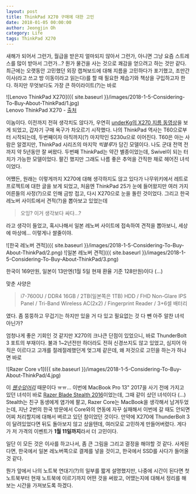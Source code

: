 ```yaml
---
layout: post
title: ThinkPad X270 구매에 대한 고민
date: 2018-01-05 00:00:00
author: Jeongjin Oh
category: Life
tags: ThinkPad X270
---
```


새해가 되어서 그런가, 월급을 받은지 얼마되지 않아서 그런가, 아니면 그냥 요즘 스트레스를 많이 받아서 그런가...? 뭔가 물건을 사는 것으로 쾌감을 얻으려고 하는 것만 같다. 최근에는 오랫동안 고민했던 외장 캡쳐보드에 대해 지름을 고민하다가 포기했고, 조만간 이사(라고 쓰고 방 이동이라고 읽는다)를 할 때 필요한 제습기와 책상을 구입하고자 한다. 하지만 무엇보다도 가장 큰 하이라이트(?)는 바로

![Lenovo ThinkPad X270]({{ site.baseurl }}/images/2018-1-5-Considering-To-Buy-About-ThinkPad/1.jpg)  
Lenovo ThinkPad X270 - [출처](https://www.laptopmag.com/reviews/laptops/lenovo-thinkpad-x270)

이놈이다. 이전까지 전혀 생각치도 않다가, 우연히 [underKg의 X270 지름 동영상](https://www.youtube.com/watch?v=bKiEt40nysI)을 보게 되었고, 갑자기 구매 욕구가 차오르기 시작했다. 나의 ThinkPad 역사는 T60으로부터 시작되는데, 두번째이자 아직까지(?) 마지막인 S230u으로 이어진다. T60은 아는 사람은 알겠지만, ThinkPad 시리즈의 마지막 *빅블루*가 담긴 모델이다. 나도 군대 전역 전까지 약 5년동안 잘 써왔다. 두번째 ThinkPad는 약간 별종이었는데, Swivel이 되는 터치가 가능한 모델이었다. 팔긴 했지만 그래도 나름 좋은 추억을 간직한 채로 헤어진 녀석이었다.

어쨌든, 원래는 이렇게까지 X270에 대해 생각하지도 않고 있다가 나무위키에서 레트로 프로젝트에 대한 글을 보게 되었고, 처음엔 ThinkPad 25가 눈에 들어왔지만 여러 가지 어른들의 사정(?)으로 인해 금방 접고, 다시 X270으로 눈을 돌린 것이었다. 그리고 한국 레노버 사이트에서 견적(?)을 뽑아보고 있었는데 

> 오잉? 이거 생각보다 싸다...?

라고 생각이 들었고, 혹시나해서 일본 레노버 사이트에 접속하여 견적을 뽑아보니, 세상에 마상에... 이렇게나 쌀줄이야.

![한국 레노버 견적]({{ site.baseurl }}/images/2018-1-5-Considering-To-Buy-About-ThinkPad/2.png) ![일본 레노버 견적]({{ site.baseurl }}/images/2018-1-5-Considering-To-Buy-About-ThinkPad/3.png)

한국이 169만원, 일본이 13만엔(1월 5일 현재 환율 기준 128만원)이다 (...)

맞춘 사양은

> i7-7600U / DDR4 16GB / 2TB(일본쪽은 1TB) HDD / FHD Non-Glare IPS Panel / Tri-Band Wireless AC(2x2) / Fingerprint Reader / 3+6셀 배터리

였다. 좀 뚱뚱하고 무겁기는 하지만 있을 거 다 있고 필요없는 것 다 뺀 아주 알찬 녀석 아닌가?

엄청나게 좋은 기회인 것 같지만 X270의 크나큰 단점이 있었으니, 바로 ThunderBolt 3 포트의 부재이다. 불과 1~2년전만 하더라도 전혀 신경쓰지도 않고 있었고, 심지어 아직은 이르다고 고개를 절레절레했던게 엊그제 같은데, 왜 저것으로 고민을 하는가 하냐면 바로

![Razer Core v1]({{ site.baseurl }}/images/2018-1-5-Considering-To-Buy-About-ThinkPad/4.jpg)

이 *[웬수덩어리](http://onsemy.tistory.com/1126)* 때문이다 ㅠㅠ... 이번에 MacBook Pro 13" 2017을 사기 전에 가지고 있던 녀석이 바로 [Razer Blade Stealth 2016](http://onsemy.tistory.com/1126)이었는데, 그때 같이 샀던 녀석이다 (...) Stealth는 친구 동생에게 염가에 팔고, Razer Core는 MacBook을 생각해서 남겨두었는데, 지난 2번의 한국 방문에서 Core와의 연동에 자꾸 실패해서 이번에 갈 때도 안되면 어찌 처리할지에 대해서 벼르고 있던 참이었던 것이다. 만약에 X270에 ThunderBolt 3이 달려있었다면 뒤도 돌아보지 않고 샀을텐데, 여러모로 고민하게 만들어버렸다. 게다가 저 가격의 이벤트가 **1월 11일까지**라서 더 고민이다.

일단 이 모든 것은 이사를 하고나서, 좀 큰 그림을 그리고 결정을 해야할 것 같다. 사게된다면, 한국에서 일본 레노버쪽으로 결제를 넣을 것이고, 한국에서 SSD를 사다가 들어올 것 같다.

뭔가 앞에서 나의 노트북 연대기(?)의 일부를 짧게 설명했지만, 나중에 시간이 된다면 첫 노트북부터 현재 노트북에 이르기까지 어떤 것을 써왔고, 어땠는지에 대해서 정리를 해보는 시간을 가져보도록 하겠다.